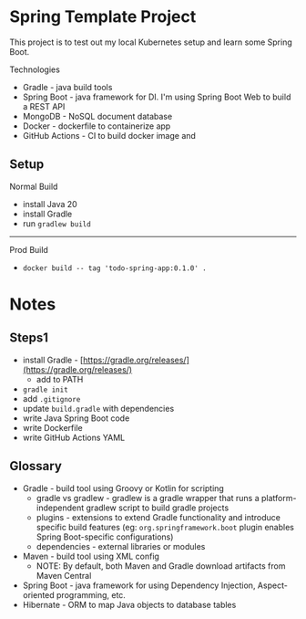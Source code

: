 # Spring Template Project
This project is to test out my local Kubernetes setup and learn some Spring Boot.

Technologies
- Gradle - java build tools
- Spring Boot - java framework for DI. I'm using Spring Boot Web to build a REST API
- MongoDB - NoSQL document database
- Docker - dockerfile to containerize app
- GitHub Actions - CI to build docker image and 

## Setup
Normal Build
- install Java 20
- install Gradle
- run `gradlew build`
---
Prod Build
- `docker build -- tag 'todo-spring-app:0.1.0' .`

# Notes
## Steps1
- install Gradle - [https://gradle.org/releases/](https://gradle.org/releases/)
  - add to PATH
- `gradle init`
- add `.gitignore`
- update `build.gradle` with dependencies
- write Java Spring Boot code
- write Dockerfile
- write GitHub Actions YAML

## Glossary
- Gradle - build tool using Groovy or Kotlin for scripting
  - gradle vs gradlew - gradlew is a gradle wrapper that runs a platform-independent gradlew script to build gradle projects
  - plugins - extensions to extend Gradle functionality and introduce specific build features (eg: `org.springframework.boot` plugin enables Spring Boot-specific configurations)
  - dependencies - external libraries or modules
- Maven - build tool using XML config
  - NOTE: By default, both Maven and Gradle download artifacts from Maven Central
- Spring Boot - java framework for using Dependency Injection, Aspect-oriented programming, etc.
- Hibernate - ORM to map Java objects to database tables

